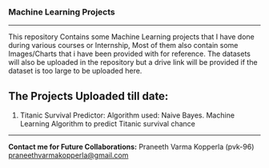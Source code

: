 ### Machine Learning Projects
---
This repository Contains some Machine Learning projects that I have done during various courses or Internship, Most of them also contain some Images/Charts that i have been provided with for reference.
The datasets will also be uploaded in the repository but a drive link will be provided if the dataset is too large to be uploaded here.

**The Projects Uploaded till date:**
---
1. Titanic Survival Predictor:
   Algorithm used: Naive Bayes.
   Machine Learning Algorithm to predict Titanic survival chance

---

**Contact me for Future Collaborations:**
Praneeth Varma Kopperla (pvk-96)
praneethvarmakopperla@gmail.com
